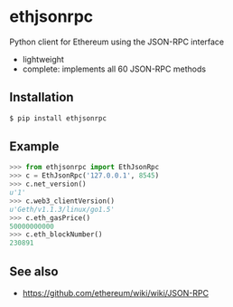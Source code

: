 # ethjsonrpc

Python client for Ethereum using the JSON-RPC interface

* lightweight
* complete: implements all 60 JSON-RPC methods

## Installation

```bash
$ pip install ethjsonrpc
```

## Example

```python
>>> from ethjsonrpc import EthJsonRpc
>>> c = EthJsonRpc('127.0.0.1', 8545)
>>> c.net_version()
u'1'
>>> c.web3_clientVersion()
u'Geth/v1.1.3/linux/go1.5'
>>> c.eth_gasPrice()
50000000000
>>> c.eth_blockNumber()
230891
```

## See also

* https://github.com/ethereum/wiki/wiki/JSON-RPC
